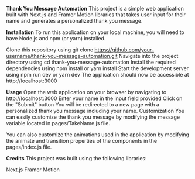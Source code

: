 **Thank You Message Automation**
This project is a simple web application built with Next.js and Framer Motion libraries that takes user input for their name and generates a personalized thank you message.

**Installation**
To run this application on your local machine, you will need to have Node.js and npm (or yarn) installed.

Clone this repository using git clone https://github.com/your-username/thank-you-message-automation.git
Navigate into the project directory using cd thank-you-message-automation
Install the required dependencies using npm install or yarn install
Start the development server using npm run dev or yarn dev
The application should now be accessible at http://localhost:3000

**Usage**
Open the web application on your browser by navigating to http://localhost:3000
Enter your name in the input field provided
Click on the "Submit" button
You will be redirected to a new page with a personalized thank you message including your name.
Customization
You can easily customize the thank you message by modifying the message variable located in pages/TakeName.js file.

You can also customize the animations used in the application by modifying the animate and transition properties of the components in the pages/index.js file.

**Credits**
This project was built using the following libraries:

Next.js
Framer Motion

